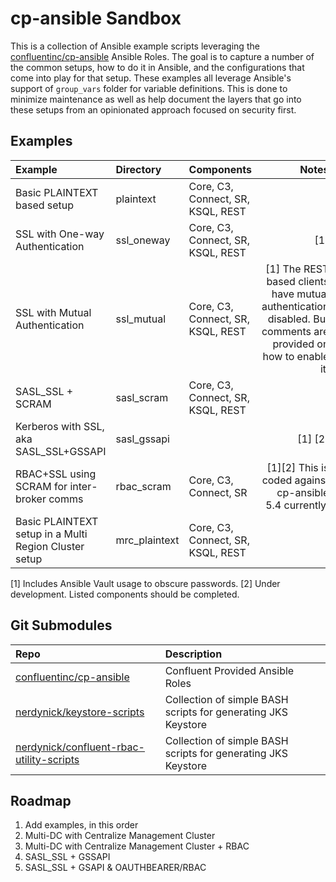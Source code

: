 # cp-ansible Sandbox

This is a collection of Ansible example scripts leveraging the [confluentinc/cp-ansible](https://github.com/confluentinc/cp-ansible) Ansible Roles.
The goal is to capture a number of the common setups, how to do it in Ansible, and the configurations that come into play for that setup.
These examples all leverage Ansible's support of `group_vars` folder for variable definitions. 
This is done to minimize maintenance as well as help document the layers that go into these setups from an opinionated approach focused on security first.

## Examples

|Example                                              |Directory    |Components                       |                                                                                                         Notes|
|:----------------------------------------------------|:------------|:--------------------------------|-------------------------------------------------------------------------------------------------------------:|
|Basic PLAINTEXT based setup                          |plaintext    |Core, C3, Connect, SR, KSQL, REST|                                                                                                              |
|SSL with One-way Authentication                      |ssl_oneway   |Core, C3, Connect, SR, KSQL, REST|                                                                                                           [1]|
|SSL with Mutual Authentication                       |ssl_mutual   |Core, C3, Connect, SR, KSQL, REST|[1] The REST based clients have mutual authentication disabled. But comments are provided on how to enable it.|
|SASL_SSL + SCRAM                                     |sasl_scram   |Core, C3, Connect, SR, KSQL, REST|                                                                                                              |
|Kerberos with SSL, aka SASL_SSL+GSSAPI               |sasl_gssapi  |                                 |                                                                                                       [1] [2]|
|RBAC+SSL using SCRAM for inter-broker comms          |rbac_scram   |Core, C3, Connect, SR            |                                                        [1][2] This is coded against cp-ansible 5.4 currently.|
|Basic PLAINTEXT setup in a Multi Region Cluster setup|mrc_plaintext|Core, C3, Connect, SR, KSQL, REST|                                                                                                              |

[1] Includes Ansible Vault usage to obscure passwords.
[2] Under development. Listed components should be completed.


## Git Submodules

|Repo                                                                                                   |Description                                                  |
|:------------------------------------------------------------------------------------------------------|:------------------------------------------------------------|
|[confluentinc/cp-ansible](https://github.com/confluentinc/cp-ansible)                                  |Confluent Provided Ansible Roles                             |
|[nerdynick/keystore-scripts](https://github.com/nerdynick/keystore-scripts)                            |Collection of simple BASH scripts for generating JKS Keystore|
|[nerdynick/confluent-rbac-utility-scripts](https://github.com/nerdynick/confluent-rbac-utility-scripts)|Collection of simple BASH scripts for generating JKS Keystore|

## Roadmap

1. Add examples, in this order
 1. Multi-DC with Centralize Management Cluster
 1. Multi-DC with Centralize Management Cluster + RBAC
 1. SASL_SSL + GSSAPI
 1. SASL_SSL + GSAPI & OAUTHBEARER/RBAC